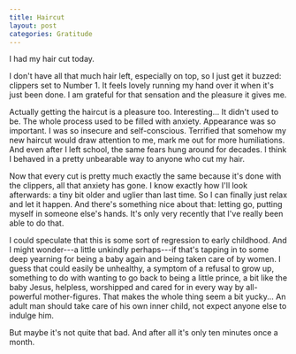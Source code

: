 ```yaml
---
title: Haircut
layout: post
categories: Gratitude
---
```


I had my hair cut today.

I don't have all that much hair left, especially on top, so I just get it
buzzed: clippers set to Number 1. It feels lovely running my hand over it when
it's just been done. I am grateful for that sensation and the pleasure it gives
me.

Actually getting the haircut is a pleasure too. Interesting... It didn't used to
be. The whole process used to be filled with anxiety. Appearance was so
important. I was so insecure and self-conscious. Terrified that somehow my new
haircut would draw attention to me, mark me out for more humiliations. And even
after I left school, the same fears hung around for decades. I think I behaved
in a pretty unbearable way to anyone who cut my hair.

Now that every cut is pretty much exactly the same because it's done with the
clippers, all that anxiety has gone. I know exactly how I'll look afterwards: a
tiny bit older and uglier than last time. So I can finally just relax and let it
happen. And there's something nice about that: letting go, putting myself in
someone else's hands. It's only very recently that I've really been able to do
that.

I could speculate that this is some sort of regression to early childhood. And I
might wonder---a little unkindly perhaps---if that's tapping in to some deep
yearning for being a baby again and being taken care of by women. I guess that
could easily be unhealthy, a symptom of a refusal to grow up, something to do
with wanting to go back to being a little prince, a bit like the baby Jesus,
helpless, worshipped and cared for in every way by all-powerful mother-figures.
That makes the whole thing seem a bit yucky... An adult man should take care of
his own inner child, not expect anyone else to indulge him.

But maybe it's not quite that bad. And after all it's only ten minutes once a
month.
